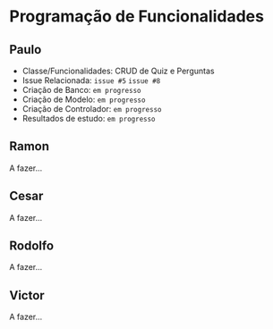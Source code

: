 # Programação de Funcionalidades

## Paulo
* Classe/Funcionalidades: CRUD de Quiz e Perguntas
* Issue Relacionada: ```issue #5``` ```issue #8```
* Criação de Banco: ```em progresso```
* Criação de Modelo: ```em progresso```
* Criação de Controlador: ```em progresso```
* Resultados de estudo: ```em progresso``` 

## Ramon
A fazer...

## Cesar
A fazer...

## Rodolfo
A fazer...

## Victor
A fazer...

